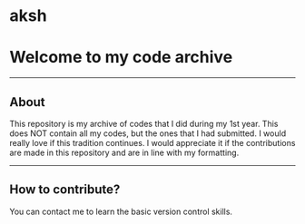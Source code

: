 # aksh
# Welcome to my code archive

----------

## About <aksh>
This repository is my archive of codes that I did during my 1st year. This does NOT contain all my codes, but the ones that I had submitted.
I would really love if this tradition continues. I would appreciate it if the contributions are made in this repository and are in line with my formatting.

----------

## How to contribute?
You can contact me to learn the basic version control skills.
